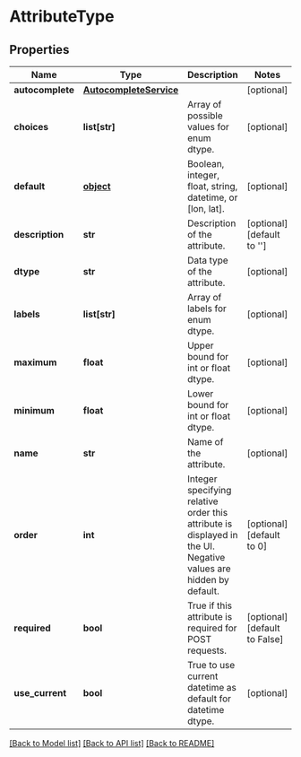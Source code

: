 # AttributeType

## Properties
Name | Type | Description | Notes
------------ | ------------- | ------------- | -------------
**autocomplete** | [**AutocompleteService**](AutocompleteService.md) |  | [optional] 
**choices** | **list[str]** | Array of possible values for enum dtype. | [optional] 
**default** | [**object**](.md) | Boolean, integer, float, string, datetime, or [lon, lat]. | [optional] 
**description** | **str** | Description of the attribute. | [optional] [default to '']
**dtype** | **str** | Data type of the attribute. | [optional] 
**labels** | **list[str]** | Array of labels for enum dtype. | [optional] 
**maximum** | **float** | Upper bound for int or float dtype. | [optional] 
**minimum** | **float** | Lower bound for int or float dtype. | [optional] 
**name** | **str** | Name of the attribute. | [optional] 
**order** | **int** | Integer specifying relative order this attribute is displayed in the UI. Negative values are hidden by default. | [optional] [default to 0]
**required** | **bool** | True if this attribute is required for POST requests. | [optional] [default to False]
**use_current** | **bool** | True to use current datetime as default for datetime dtype. | [optional] 

[[Back to Model list]](../README.md#documentation-for-models) [[Back to API list]](../README.md#documentation-for-api-endpoints) [[Back to README]](../README.md)


